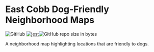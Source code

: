 # East Cobb Dog-Friendly Neighborhood Maps  
![GitHub](https://img.shields.io/github/license/mashape/apistatus.svg) [![jest](https://jestjs.io/img/jest-badge.svg)](https://github.com/facebook/jest)![GitHub repo size in bytes](https://img.shields.io/github/repo-size/badges/shields.svg)

A neighborhood map highlighting locations that are friendly to dogs.


